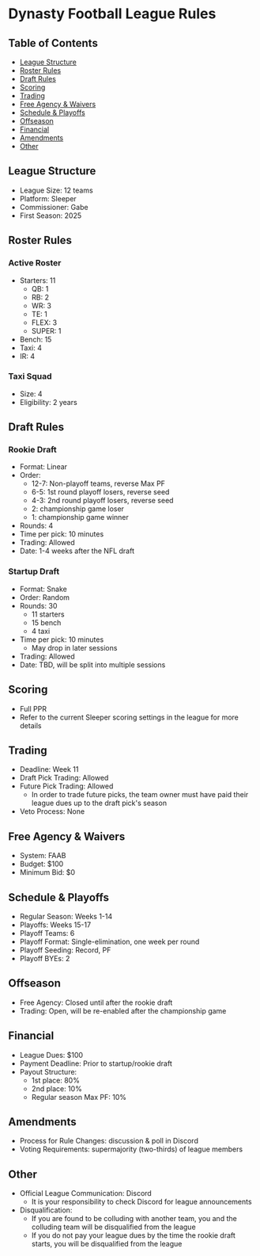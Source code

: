 # Dynasty Football League Rules

## Table of Contents
- [League Structure](#league-structure)
- [Roster Rules](#roster-rules)
- [Draft Rules](#draft-rules)
- [Scoring](#scoring)
- [Trading](#trading)
- [Free Agency & Waivers](#free-agency--waivers)
- [Schedule & Playoffs](#schedule--playoffs)
- [Offseason](#offseason)
- [Financial](#financial)
- [Amendments](#amendments)
- [Other](#other)

## League Structure
- League Size: 12 teams
- Platform: Sleeper
- Commissioner: Gabe
- First Season: 2025

## Roster Rules
### Active Roster
- Starters: 11
  - QB: 1
  - RB: 2
  - WR: 3
  - TE: 1
  - FLEX: 3
  - SUPER: 1
- Bench: 15
- Taxi: 4
- IR: 4

### Taxi Squad
- Size: 4
- Eligibility: 2 years

## Draft Rules
### Rookie Draft
- Format: Linear
- Order:
  - 12-7: Non-playoff teams, reverse Max PF
  - 6-5: 1st round playoff losers, reverse seed
  - 4-3: 2nd round playoff losers, reverse seed
  - 2: championship game loser
  - 1: championship game winner
- Rounds: 4
- Time per pick: 10 minutes
- Trading: Allowed
- Date: 1-4 weeks after the NFL draft

### Startup Draft
- Format: Snake
- Order: Random
- Rounds: 30
  - 11 starters
  - 15 bench
  - 4 taxi
- Time per pick: 10 minutes
  - May drop in later sessions
- Trading: Allowed
- Date: TBD, will be split into multiple sessions

## Scoring
- Full PPR
- Refer to the current Sleeper scoring settings in the league for more details

## Trading
- Deadline: Week 11
- Draft Pick Trading: Allowed
- Future Pick Trading: Allowed
  - In order to trade future picks, the team owner must have paid their league dues up to the draft pick's season
- Veto Process: None

## Free Agency & Waivers
- System: FAAB
- Budget: $100
- Minimum Bid: $0

## Schedule & Playoffs
- Regular Season: Weeks 1-14
- Playoffs: Weeks 15-17
- Playoff Teams: 6
- Playoff Format: Single-elimination, one week per round
- Playoff Seeding: Record, PF
- Playoff BYEs: 2

## Offseason
- Free Agency: Closed until after the rookie draft
- Trading: Open, will be re-enabled after the championship game

## Financial
- League Dues: $100
- Payment Deadline: Prior to startup/rookie draft
- Payout Structure:
  - 1st place: 80%
  - 2nd place: 10%
  - Regular season Max PF: 10%

## Amendments
- Process for Rule Changes: discussion & poll in Discord
- Voting Requirements: supermajority (two-thirds) of league members

## Other
- Official League Communication: Discord
  - It is your responsibility to check Discord for league announcements
- Disqualification:
  - If you are found to be colluding with another team, you and the colluding team will be disqualified from the league
  - If you do not pay your league dues by the time the rookie draft starts, you will be disqualified from the league
